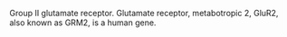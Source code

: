 Group II glutamate receptor. Glutamate receptor, metabotropic 2, GluR2, also known as GRM2, is a human gene.
